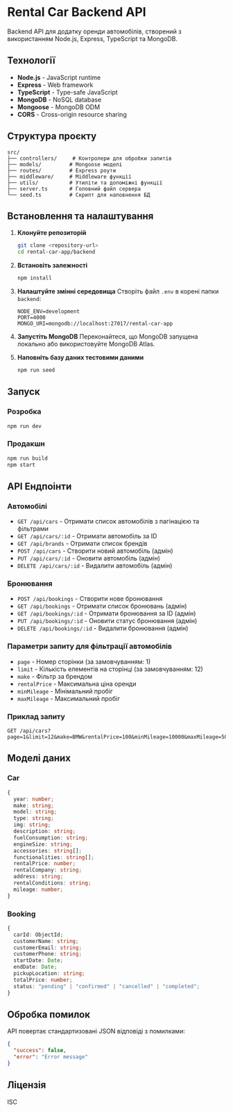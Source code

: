 # Rental Car Backend API

Backend API для додатку оренди автомобілів, створений з використанням Node.js, Express, TypeScript та MongoDB.

## Технології

- **Node.js** - JavaScript runtime
- **Express** - Web framework
- **TypeScript** - Type-safe JavaScript
- **MongoDB** - NoSQL database
- **Mongoose** - MongoDB ODM
- **CORS** - Cross-origin resource sharing

## Структура проєкту

```
src/
├── controllers/     # Контролери для обробки запитів
├── models/         # Mongoose моделі
├── routes/         # Express роути
├── middleware/     # Middleware функції
├── utils/          # Утиліти та допоміжні функції
├── server.ts       # Головний файл сервера
└── seed.ts         # Скрипт для наповнення БД
```

## Встановлення та налаштування

1. **Клонуйте репозиторій**

   ```bash
   git clone <repository-url>
   cd rental-car-app/backend
   ```

2. **Встановіть залежності**

   ```bash
   npm install
   ```

3. **Налаштуйте змінні середовища**
   Створіть файл `.env` в корені папки `backend`:

   ```env
   NODE_ENV=development
   PORT=4000
   MONGO_URI=mongodb://localhost:27017/rental-car-app
   ```

4. **Запустіть MongoDB**
   Переконайтеся, що MongoDB запущена локально або використовуйте MongoDB Atlas.

5. **Наповніть базу даних тестовими даними**
   ```bash
   npm run seed
   ```

## Запуск

### Розробка

```bash
npm run dev
```

### Продакшн

```bash
npm run build
npm start
```

## API Ендпоінти

### Автомобілі

- `GET /api/cars` - Отримати список автомобілів з пагінацією та фільтрами
- `GET /api/cars/:id` - Отримати автомобіль за ID
- `GET /api/brands` - Отримати список брендів
- `POST /api/cars` - Створити новий автомобіль (адмін)
- `PUT /api/cars/:id` - Оновити автомобіль (адмін)
- `DELETE /api/cars/:id` - Видалити автомобіль (адмін)

### Бронювання

- `POST /api/bookings` - Створити нове бронювання
- `GET /api/bookings` - Отримати список бронювань (адмін)
- `GET /api/bookings/:id` - Отримати бронювання за ID (адмін)
- `PUT /api/bookings/:id` - Оновити статус бронювання (адмін)
- `DELETE /api/bookings/:id` - Видалити бронювання (адмін)

### Параметри запиту для фільтрації автомобілів

- `page` - Номер сторінки (за замовчуванням: 1)
- `limit` - Кількість елементів на сторінці (за замовчуванням: 12)
- `make` - Фільтр за брендом
- `rentalPrice` - Максимальна ціна оренди
- `minMileage` - Мінімальний пробіг
- `maxMileage` - Максимальний пробіг

### Приклад запиту

```
GET /api/cars?page=1&limit=12&make=BMW&rentalPrice=100&minMileage=10000&maxMileage=50000
```

## Моделі даних

### Car

```typescript
{
  year: number;
  make: string;
  model: string;
  type: string;
  img: string;
  description: string;
  fuelConsumption: string;
  engineSize: string;
  accessories: string[];
  functionalities: string[];
  rentalPrice: number;
  rentalCompany: string;
  address: string;
  rentalConditions: string;
  mileage: number;
}
```

### Booking

```typescript
{
  carId: ObjectId;
  customerName: string;
  customerEmail: string;
  customerPhone: string;
  startDate: Date;
  endDate: Date;
  pickupLocation: string;
  totalPrice: number;
  status: "pending" | "confirmed" | "cancelled" | "completed";
}
```

## Обробка помилок

API повертає стандартизовані JSON відповіді з помилками:

```json
{
  "success": false,
  "error": "Error message"
}
```

## Ліцензія

ISC
